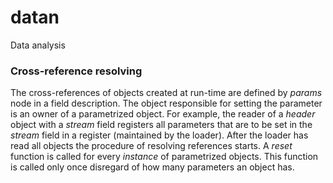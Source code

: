 # datan
Data analysis

### Cross-reference resolving
The cross-references of objects created at run-time are defined by *params* node in a field description. The object responsible for
setting the parameter is an owner of a parametrized object. For example, the reader of a *header* object with a *stream* field registers
all parameters that are to be set in the *stream* field in a register (maintained by the loader). After the loader has read all objects
the procedure of resolving references starts. A *reset* function is called for every *instance* of parametrized objects. This function
is called only once disregard of how many parameters an object has.
